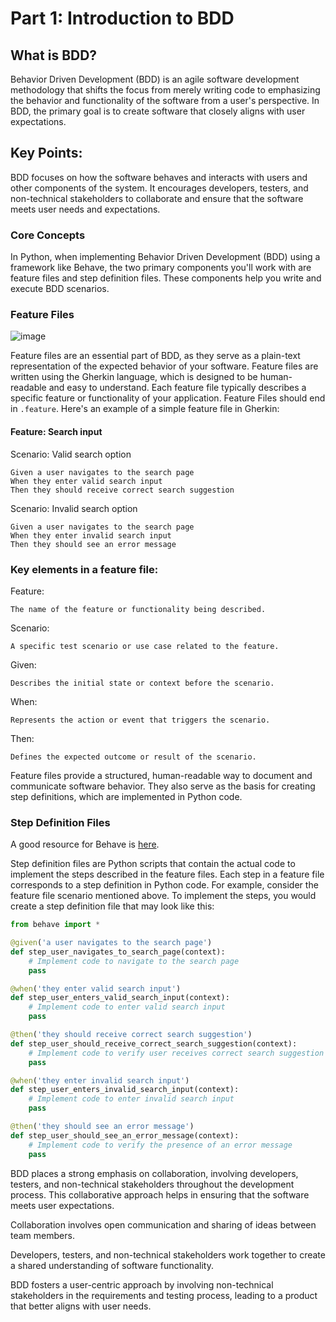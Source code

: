 # Part 1: Introduction to BDD

## What is BDD?
Behavior Driven Development (BDD) is an agile software development methodology that shifts the focus from merely writing code to emphasizing the behavior and functionality of the software from a user's perspective. 
In BDD, the primary goal is to create software that closely aligns with user expectations.

## Key Points:

BDD focuses on how the software behaves and interacts with users and other components of the system.
It encourages developers, testers, and non-technical stakeholders to collaborate and ensure that the software meets user needs and expectations.

### Core Concepts
In Python, when implementing Behavior Driven Development (BDD) using a framework like Behave, the two primary components you'll work with are feature files and step definition files. 
These components help you write and execute BDD scenarios.

### Feature Files
![image](https://github.com/Volatar/Group7-repo-projects/assets/89305357/df09faff-a4aa-465b-9898-edf209239ea7)

Feature files are an essential part of BDD, as they serve as a plain-text representation of the expected behavior of your software. 
Feature files are written using the Gherkin language, which is designed to be human-readable and easy to understand. 
Each feature file typically describes a specific feature or functionality of your application. 
Feature Files should end in `.feature`. 
Here's an example of a simple feature file in Gherkin:

#### Feature: Search input

Scenario: Valid search option
```
Given a user navigates to the search page
When they enter valid search input
Then they should receive correct search suggestion
```

Scenario: Invalid search option
```
Given a user navigates to the search page
When they enter invalid search input
Then they should see an error message
```

### Key elements in a feature file:
Feature:
  
    The name of the feature or functionality being described.

Scenario:
  
    A specific test scenario or use case related to the feature.

Given:
  
    Describes the initial state or context before the scenario.

When: 
  
    Represents the action or event that triggers the scenario.

Then: 
  
    Defines the expected outcome or result of the scenario.

Feature files provide a structured, human-readable way to document and communicate software behavior. 
They also serve as the basis for creating step definitions, which are implemented in Python code.
    
### Step Definition Files

A good resource for Behave is [here](https://pypi.org/project/behave/).

Step definition files are Python scripts that contain the actual code to implement the steps described in the feature files. 
Each step in a feature file corresponds to a step definition in Python code. 
For example, consider the feature file scenario mentioned above. 
To implement the steps, you would create a step definition file that may look like this:

```py
from behave import *

@given('a user navigates to the search page')
def step_user_navigates_to_search_page(context):
    # Implement code to navigate to the search page
    pass

@when('they enter valid search input')
def step_user_enters_valid_search_input(context):
    # Implement code to enter valid search input
    pass

@then('they should receive correct search suggestion')
def step_user_should_receive_correct_search_suggestion(context):
    # Implement code to verify user receives correct search suggestion
    pass

@when('they enter invalid search input')
def step_user_enters_invalid_search_input(context):
    # Implement code to enter invalid search input
    pass

@then('they should see an error message')
def step_user_should_see_an_error_message(context):
    # Implement code to verify the presence of an error message
    pass
```
BDD places a strong emphasis on collaboration, involving developers, testers, and non-technical stakeholders throughout the development process. 
This collaborative approach helps in ensuring that the software meets user expectations.

Collaboration involves open communication and sharing of ideas between team members.

Developers, testers, and non-technical stakeholders work together to create a shared understanding of software functionality.

BDD fosters a user-centric approach by involving non-technical stakeholders in the requirements and testing process, leading to a product that better aligns with user needs.

